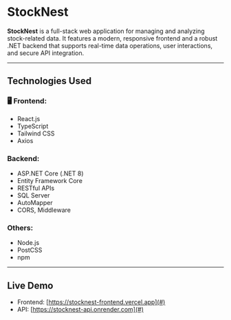 # StockNest

**StockNest** is a full-stack web application for managing and analyzing stock-related data. It features a modern, responsive frontend and a robust .NET backend that supports real-time data operations, user interactions, and secure API integration.

---

## Technologies Used

### 🖥️ Frontend:
- React.js
- TypeScript
- Tailwind CSS
- Axios

### Backend:
- ASP.NET Core (.NET 8)
- Entity Framework Core
- RESTful APIs
- SQL Server
- AutoMapper
- CORS, Middleware

### Others:
- Node.js
- PostCSS
- npm

---

## Live Demo

- Frontend: [https://stocknest-frontend.vercel.app](#)
- API: [https://stocknest-api.onrender.com](#)
